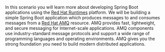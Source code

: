 In this scenario you will learn more about developing Spring Boot applications using the [Red Hat Runtimes](https://www.redhat.com/en/products/runtimes) platform. We will be building a simple Spring Boot application which produces messages to and consumes messages from a [Red Hat AMQ](https://www.redhat.com/en/technologies/jboss-middleware/amq) resource. AMQ provides fast, lightweight, and secure messaging for Internet-scale applications. AMQ components use industry-standard message protocols and support a wide range of programming languages and operating environments. AMQ gives you the strong foundation you need to build modern distributed applications. 


